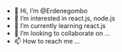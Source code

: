 - 👋 Hi, I’m @Erdenegombo
- 👀 I’m interested in react.js, node.js
- 🌱 I’m currently learning react.js
- 💞️ I’m looking to collaborate on ...
- 📫 How to reach me ...

<!---
Erdenegombo/Erdenegombo is a ✨ special ✨ repository because its `README.md` (this file) appears on your GitHub profile.
You can click the Preview link to take a look at your changes.
--->
